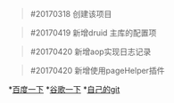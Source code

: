 


>#20170318  创建该项目

>#20170419  新增druid  主库的配置项

>#20170420  新增aop实现日志记录

>#20170420  新增使用pageHelper插件


*[百度一下](https://www.baidu.com)
*[谷歌一下](https://www/google.com)
*[自己的git](https://github.com/ding199309)
